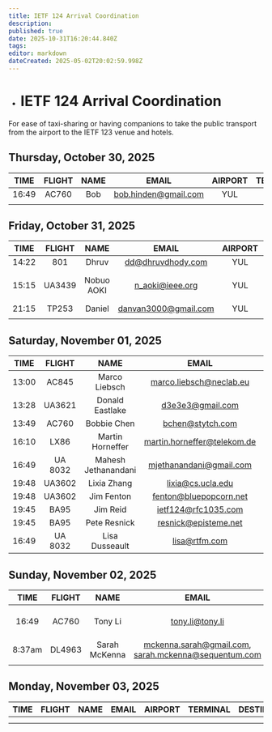 ```yaml
---
title: IETF 124 Arrival Coordination
description: 
published: true
date: 2025-10-31T16:20:44.840Z
tags: 
editor: markdown
dateCreated: 2025-05-02T20:02:59.998Z
---
```


- # IETF 124 Arrival Coordination
For ease of taxi-sharing or having companions to take the public transport from the airport to the IETF 123 venue and hotels.

## Thursday, October 30, 2025

| TIME | FLIGHT | NAME | EMAIL | AIRPORT | TERMINAL | DESTINATION | NOTES |
|:----:|:------:|:----:|:-----:|:-------:|:--------:|:-----------:|:-----:|
| 16:49 | AC760 | Bob  | bob.hinden@gmail.com | YUL |  | Fairmont |       |
|      |        |      |       |         |          |             |       |


## Friday, October 31, 2025

| TIME | FLIGHT | NAME | EMAIL | AIRPORT | TERMINAL | DESTINATION | NOTES |
|:----:|:------:|:----:|:-----:|:-------:|:--------:|:-----------:|:-----:|
|14:22| 801|Dhruv |dd@dhruvdhody.com  |YUL   | |Fairmont  | |
|15:15|UA3439|Nobuo AOKI |n_aoki@ieee.org  |YUL   | |Fairmont  | Flight Arraval Time|
|21:15|TP253|Daniel|danvan3000@gmail.com|YUL| | Fairmont-ish | |
|      |       |      |       |         |          |             |       |


## Saturday, November 01, 2025

| TIME | FLIGHT | NAME | EMAIL | AIRPORT | TERMINAL | DESTINATION | NOTES |
|:----:|:------:|:----:|:-----:|:-------:|:--------:|:-----------:|:-----:|
| 13:00 | AC845 | Marco Liebsch  | marco.liebsch@neclab.eu | YUL |   |          |       |
| 13:28 | UA3621 | Donald Eastlake | d3e3e3@gmail.com | YUL |  | Hilton Garden Inn | 
| 13:49 | AC760 | Bobbie Chen | bchen@stytch.com | YUL |   | Fairmont |    | 
| 16:10	| LX86 | Martin Horneffer | martin.horneffer@telekom.de | YUL | | Fairmont |
| 16:49 | UA 8032 | Mahesh Jethanandani | mjethanandani@gmail.com | YUL | | Fairmont |
| 19:48 | UA3602 | Lixia Zhang | lixia@cs.ucla.edu | YUL |   | Fairmont |       |	
| 19:48 | UA3602 | Jim Fenton  | fenton@bluepopcorn.net | YUL | | Fairmont |       |
|  19:45   | BA95       | Jim Reid     | ietf124@rfc1035.com			     | YUL     |          |      Fairmont       |       | 
| 19:45 | BA95 | Pete Resnick  | resnick@episteme.net | YUL |   | Fairmont |       |
| 16:49 | UA 8032 | Lisa Dusseault | lisa@rtfm.com | YUL | | AirBnB | + kid |

## Sunday, November 02, 2025

| TIME | FLIGHT | NAME | EMAIL | AIRPORT | TERMINAL | DESTINATION | NOTES |
|:----:|:------:|:----:|:-----:|:-------:|:--------:|:-----------:|:-----:|
| 16:49 | AC760 | Tony Li | tony.li@tony.li | YUL |          | Fairmont | Preferences: 747, Lyft, Uber, Taxi |
| 8:37am | DL4963 | Sarah McKenna | mckenna.sarah@gmail.com, sarah.mckenna@sequentum.com | YUL |          | Fairmont | Preferences: Uber, Taxi |
|      |        |      |       |         |          |             |       |

## Monday, November 03, 2025

| TIME | FLIGHT | NAME | EMAIL | AIRPORT | TERMINAL | DESTINATION | NOTES |
|:----:|:------:|:----:|:-----:|:-------:|:--------:|:-----------:|:-----:|
|      |        |      |       |         |          |             |       |
|      |        |      |       |         |          |             |       |


